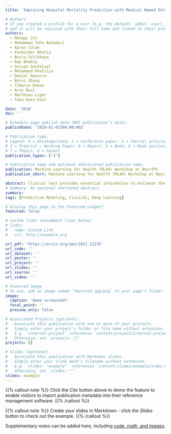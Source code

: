 ```yaml
---
title: 'Improving Hospital Mortality Prediction with Medical Named Entities and Multimodal Learning'

# Authors
# If you created a profile for a user (e.g. the default `admin` user), write the username (folder name) here
# and it will be replaced with their full name and linked to their profile.
authors:
  - Mengqi Jin
  - Mohammad Taha Bahadori
  - Aaron Colak
  - Parminder Bhatia
  - Busra Celikkaya
  - Ram Bhakta
  - Selvan Senthivel
  - Mohammed Khalilia
  - Daniel Navarro
  - Borui Zhang
  - Tiberiu Doman
  - Arun Ravi
  - Matthieu Liger
  - Taha Kass-hout

date: '2018'
doi: ''

# Schedule page publish date (NOT publication's date).
publishDate: '2018-01-01T00:00:00Z'

# Publication type.
# Legend: 0 = Uncategorized; 1 = Conference paper; 2 = Journal article;
# 3 = Preprint / Working Paper; 4 = Report; 5 = Book; 6 = Book section;
# 7 = Thesis; 8 = Patent
publication_types: ['1']

# Publication name and optional abbreviated publication name.
publication: Machine Learning for Health (ML4H) Workshop at NeurIPS
publication_short: Machine Learning for Health (ML4H) Workshop at NeurIPS

abstract: Clinical text provides essential information to estimate the acuity of a patient during hospital stays in addition to structured clinical data. In this study, we explore how clinical text can complement a clinical predictive learning task. We leverage an internal medical natural language processing service to perform named entity extraction and negation detection on clinical notes and compose selected entities into a new text corpus to train document representations. We then propose a multimodal neural network to jointly train time series signals and unstructured clinical text representations to predict the in-hospital mortality risk for ICU patients. Our model outperforms the benchmark by 2% AUC.
# Summary. An optional shortened abstract.
summary: 
tags: [Predictive Modeling, Clinical, Deep Learning]

# Display this page in the Featured widget?
featured: false

# Custom links (uncomment lines below)
# links:
# - name: Custom Link
#   url: http://example.org

url_pdf: 'https://arxiv.org/abs/1811.12276'
url_code: ''
url_dataset: ''
url_poster: ''
url_project: ''
url_slides: ''
url_source: ''
url_video: ''

# Featured image
# To use, add an image named `featured.jpg/png` to your page's folder.
image:
  caption: 'Demo screenshot'
  focal_point: ''
  preview_only: false

# Associated Projects (optional).
#   Associate this publication with one or more of your projects.
#   Simply enter your project's folder or file name without extension.
#   E.g. `internal-project` references `content/project/internal-project/index.md`.
#   Otherwise, set `projects: []`.
projects: []

# Slides (optional).
#   Associate this publication with Markdown slides.
#   Simply enter your slide deck's filename without extension.
#   E.g. `slides: "example"` references `content/slides/example/index.md`.
#   Otherwise, set `slides: ""`.
slides: example
---
```


{{% callout note %}}
Click the _Cite_ button above to demo the feature to enable visitors to import publication metadata into their reference management software.
{{% /callout %}}

{{% callout note %}}
Create your slides in Markdown - click the _Slides_ button to check out the example.
{{% /callout %}}

Supplementary notes can be added here, including [code, math, and images](https://wowchemy.com/docs/writing-markdown-latex/).

